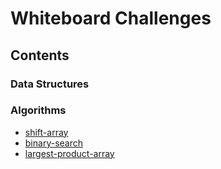 # Whiteboard Challenges

## Contents
### Data Structures

### Algorithms
- [shift-array](https://github.com/dsnowb/data-structures-and-algorithms/tree/shift-array/challenges/shift-array)
- [binary-search](https://github.com/dsnowb/data-structures-and-algorithms/tree/binary-search/challenges/binary-search)
- [largest-product-array](https://github.com/dsnowb/data-structures-and-algorithms/tree/largest-product-array/challenges/largest-product-array)
